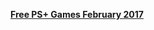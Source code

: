 <!--xpermental.github.io-->
<a href="plusfeb17.html"><B> Free PS+ Games February 2017</B> </a>
<br>
